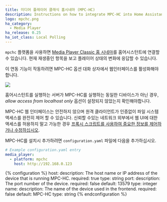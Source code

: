 ```yaml
---
title: 미디어 플레이어 클래식 홈시네마 (MPC-HC)
description: Instructions on how to integrate MPC-HC into Home Assistant.
logo: mpchc.png
ha_category:
  - Media Player
ha_release: 0.25
ha_iot_class: Local Polling
---
```


`mpchc` 플랫폼을 사용하면 [Media Player Classic 홈 시네마](https://mpc-hc.org/)를 홈어시스턴트에 연결할 수 있습니다. 현재 재생중인 항목을 보고 플레이어 상태의 변화에 ​​응답할 수 있습니다.

이 연동 기능이 작동하려면 MPC-HC 옵션 대화 상자에서 웹인터페이스를 활성화해야합니다.

<p class='img'>
  <img src='{{site_root}}/images/screenshots/mpc-hc.png' />
</p>

홈어시스턴트를 실행하는 서버가 MPC-HC를 실행하는 동일한 디바이스가 아닌 경우, *allow access from localhost only* 옵션이 설정되지 않았는지 확인해야합니다.

<div class='note warning'>

MPC-HC 웹 인터페이스는 안전하지 않으며 원격 클라이언트가 인증없이 파일 시스템 액세스를 완전히 제어 할 수 있습니다. 신뢰할 수있는 네트워크 외부에서 웹 UI에 대한 액세스를 허용하지 말고 가능한 경우 [프록시 스크립트를 사용하여 중요한 정보를 제어하거나 수정하십시오](https://github.com/abcminiuser/mpc-hc-webui-proxy).

</div>

MPC-HC를 설치시 추가하려면 `configuration.yaml` 파일에 다음을 추가하십시오.

```yaml
# Example configuration.yaml entry
media_player:
  - platform: mpchc
    host: http://192.168.0.123
```

{% configuration %}
host:
  description: The host name or IP address of the device that is running MPC-HC.
  required: true
  type: string
port:
  description: The port number of the device.
  required: false
  default: 13579
  type: integer
name:
  description: The name of the device used in the frontend.
  required: false
  default: MPC-HC
  type: string
{% endconfiguration %}
